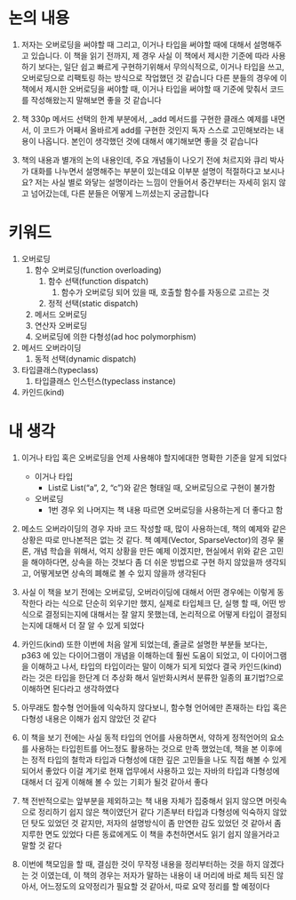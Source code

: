 # 논의 내용
1. 저자는 오버로딩을 써야할 때 그리고, 이거나 타입을 써야할 때에 대해서 설명해주고 있습니다. 이 책을 읽기 전까지, 제 경우 사실 이 책에서 제시한 기준에 따라 사용하기 보다는, 일단 쉽고 빠르게 구현하기위해서 무의식적으로, 이거나 타입을 쓰고, 오버로딩으로 리팩토링 하는 방식으로 작업했던 것 같습니다 다른 분들의 경우에 이 책에서 제시한 오버로딩을 써야할 때, 이거나 타입을 써야할 때 기준에 맞춰서 코드를 작성해왔는지 말해보면 좋을 것 같습니다

2. 책 330p 메서드 선택의 한계 부분에서, _add 메서드를 구현한 클래스 예제를 내면서, 이 코드가 어째서 올바르게 add를 구현한 것인지 독자 스스로 고민해보라는 내용이 나옵니다. 본인이 생각했던 것에 대해서 얘기해보면 좋을 것 같습니다

3. 책의 내용과 별개의 논의 내용인데, 주요 개념들이 나오기 전에 처르지와 큐리 박사가 대화를 나누면서 설명해주는 부분이 있는데요 이부분 설명이 적절하다고 보시나요? 저는 사실 별로 와닿는 설명이라는 느낌이 안들어서 중간부터는 자세히 읽지 않고 넘어갔는데, 다른 분들은 어떻게 느끼셨는지 궁금합니다


# 키워드
1. 오버로딩
    1. 함수 오버로딩(function overloading)
        1. 함수 선택(function dispatch)
            1. 함수가 오버로딩 되어 있을 때, 호출할 함수를 자동으로 고르는 것
        2. 정적 선택(static dispatch)
    2. 메서드 오버로딩
    3. 연산자 오버로딩
    4. 오버로딩에 의한 다형성(ad hoc polymorphism)
2. 메서드 오버라이딩
    1. 동적 선택(dynamic dispatch)
3. 타입클래스(typeclass)
    1. 타입클래스 인스턴스(typeclass instance)
4. 카인드(kind)



# 내 생각
1. 이거나 타입 혹은 오버로딩을 언제 사용해야 할지에대한 명확한 기준을 알게 되었다
    - 이거나 타입
        - List로 List(“a”, 2, “c”)와 같은 형태일 때, 오버로딩으로 구현이 불가함
    - 오버로딩
        - 1번 경우 외 나머지는 책 내용 따르면 오버로딩을 사용하는게 더 좋다고 함
2. 메소드 오버라이딩의 경우 자바 코드 작성할 때, 많이 사용하는데, 책의 예제와 같은 상황은 따로 만나본적은 없는 것 같다. 책 예제(Vector, SparseVector)의 경우 물론, 개념 학습을 위해서, 억지 상황을 만든 예제 이겠지만, 현실에서 위와 같은 고민을 해야하다면, 상속을 하는 것보다 좀 더 쉬운 방법으로 구현 하지 않았을까 생각되고, 어떻게보면 상속의 폐해로 볼 수 있지 않을까 생각된다

3. 사실 이 책을 보기 전에는 오버로딩, 오버라이딩에 대해서 어떤 경우에는 이렇게 동작한다 라는 식으로 단순히 외우기만 했지, 실제로 타입체크 단, 실행 할 때, 어떤 방식으로 결정되는지에 대해서는 잘 알지 못했는데, 논리적으로 어떻게 타입이 결정되는지에 대해서 더 잘 알 수 있게 되었다

4. 카인드(kind) 또한 이번에 처음 알게 되었는데, 줄글로 설명한 부분들 보다는, p363 에 있는 다이어그램이 개념을 이해하는데 훨씬 도움이 되었고, 이 다이어그램을 이해하고 나서, 타입의 타입이라는 말이 이해가 되게 되었다 결국 카인드(kind) 라는 것은 타입을 한단계 더 추상화 해서 일반화시켜서 분류한 일종의 표기법?으로 이해하면 된다라고 생각하였다

5. 아무래도 함수형 언어들에 익숙하지 않다보니, 함수형 언어에만 존재하는 타입 혹은 다형성 내용은 이해가 쉽지 않았던 것 같다

6. 이 책을 보기 전에는 사실 동적 타입의 언어를 사용하면서, 약하게 정적언어의 요소를 사용하는 타입힌트를 어느정도 활용하는 것으로 만족 했었는데, 책을 본 이후에는 정적 타입의 철학과 타입과 다형성에 대한 깊은 고민들을 나도 직접 해볼 수 있게 되어서 좋았다 이걸 계기로 현재 업무에서 사용하고 있는 자바의 타입과 다형성에 대해서 더 깊게 이해해 볼 수 있는 기회가 될것 같아서 좋다

7. 책 전반적으로는 앞부분을 제외하고는 책 내용 자체가 집중해서 읽지 않으면 머릿속으로 정리하기 쉽지 않은 책이였던거 같다 기존부터 타입과 다형성에 익숙하지 않았던 탓도 있었던 것 같지만, 저자의 설명방식이 좀 만연한 감도 있었던 것 같아서 좀 지루한 면도 있었다 다른 동료에게도 이 책을 추천하면서도 읽기 쉽지 않을거라고 말할 것 같다

8. 이번에 책모임을 할 때, 결심한 것이 무작정 내용을 정리부터하는 것을 하지 않겠다는 것 이였는데, 이 책의 경우는 저자가 말하는 내용이 내 머리에 바로 체득 되진 않아서, 어느정도의 요약정리가 필요할 것 같아서, 따로 요약 정리를 할 예정이다
